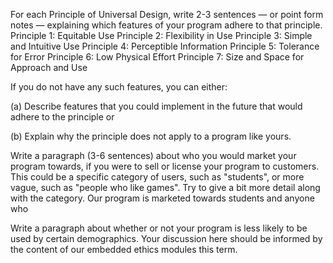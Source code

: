 For each Principle of Universal Design, write 2-3 sentences — or point form notes — explaining which features of your program adhere to that principle. 
Principle 1: Equitable Use
Principle 2: Flexibility in Use
Principle 3: Simple and Intuitive Use
Principle 4: Perceptible Information
Principle 5: Tolerance for Error
Principle 6: Low Physical Effort
Principle 7: Size and Space for Approach and Use

If you do not have any such features, you can either:

(a) Describe features that you could implement in the future that would adhere to the principle or

(b) Explain why the principle does not apply to a program like yours.

Write a paragraph (3-6 sentences) about who you would market your program towards, if you were to sell or license your program to customers. 
This could be a specific category of users, such as "students", or more vague, such as "people who like games". Try to give a bit more detail along with the category.
Our program is marketed towards students and anyone who 

Write a paragraph about whether or not your program is less likely to be used by certain demographics. Your discussion here should be informed by the content of our embedded ethics modules this term.
